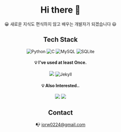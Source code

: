 <div align=center>
 
 
# Hi there 👋
 
 
😀 새로운 지식도 편식하지 않고 배우는 개발자가 되겠습니다 😃

 
## Tech Stack
 
![Python](https://img.shields.io/badge/Python-FFD43B?style=for-the-badge&logo=python&logoColor=3776AB) ![C](https://img.shields.io/badge/C-00599C?style=for-the-badge&logo=c&logoColor=white) 
 ![MySQL](https://img.shields.io/badge/MySQL-4479A1?style=for-the-badge&logo=MySQL&logoColor=white) ![SQLite](https://img.shields.io/badge/SQLite-003B57?style=for-the-badge&logo=SQLite&logoColor=white) 
 
 
 ####  💡 I've used at least Once.
<img src="https://img.shields.io/badge/Linux-FCC624?style=for-the-badge&logo=Linux&logoColor=white"/> ![Jekyll](https://img.shields.io/badge/Jekyll-CC0000?style=for-the-badge&logo=Jekyll&logoColor=white) 
 
 
 #### 💡 Also Interested..
<img src="https://img.shields.io/badge/Arduino-00979D?style=for-the-badge&logo=Arduino&logoColor=white"/> <img src="https://img.shields.io/badge/Spring-6DB33F?style=for-the-badge&logo=Spring&logoColor=white"/>

 
## Contact
📭 iorw0224@gmail.com



<!--
[![Top Langs](https://github-readme-stats.vercel.app/api/top-langs/?username=Mindlestick&layout=compact)](https://github.com/anuraghazra/github-readme-stats)
--!>

<!--
**Mindlestick/Mindlestick** is a ✨ _special_ ✨ repository because its `README.md` (this file) appears on your GitHub profile.

Here are some ideas to get you started:

- 🔭 I’m currently working on ...
- 🌱 I’m currently learning ...
- 👯 I’m looking to collaborate on ...
- 🤔 I’m looking for help with ...
- 💬 Ask me about ...
- 📫 How to reach me: ...
- 😄 Pronouns: ...
- ⚡ Fun fact: ...
-->
